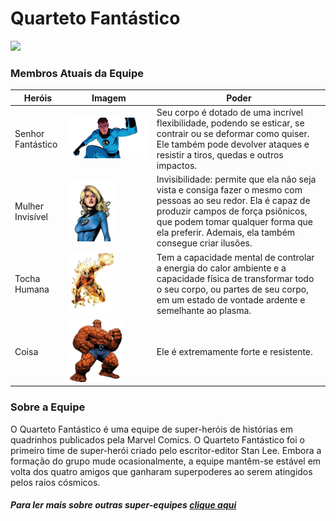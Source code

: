 # Quarteto Fantástico

<img src = "imagens/quarteto fantástico.jpg">

### Membros Atuais da Equipe

| Heróis | Imagem | Poder |
| ----------- | ----------- | ----------- |
| Senhor Fantástico | <img src = "imagens/senhor_fantastico.png" height = ""> | Seu corpo é dotado de uma incrível flexibilidade, podendo se esticar, se contrair ou se deformar como quiser. Ele também pode devolver ataques e resistir a tiros, quedas e outros impactos. |
| Mulher Invisível | <img src = "imagens/mulher_invisivel.png" height = "100"> |  Invisibilidade: permite que ela não seja vista e consiga fazer o mesmo com pessoas ao seu redor. Ela é capaz de produzir campos de força psiônicos, que podem tomar qualquer forma que ela preferir. Ademais, ela também consegue criar ilusões. |
| Tocha Humana | <img src = "imagens/tocha_humana.png" height = "100"> | Tem a capacidade mental de controlar a energia do calor ambiente e a capacidade física de transformar todo o seu corpo, ou partes de seu corpo, em um estado de vontade ardente e semelhante ao plasma. |
| Coisa | <img src = "imagens/coisa.png" height = "100"> | Ele é extremamente forte e resistente. |

### Sobre a Equipe
O Quarteto Fantástico é uma equipe de super-heróis de histórias em quadrinhos publicados pela Marvel Comics. O Quarteto Fantástico foi o primeiro time de super-herói criado pelo escritor-editor Stan Lee. Embora a formação do grupo mude ocasionalmente, a equipe mantêm-se estável em volta dos quatro amigos que ganharam superpoderes ao serem atingidos pelos raios cósmicos.

##### Para ler mais sobre outras super-equipes [clique aqui](https://github.com/CassiaAlthman/super-equipes)